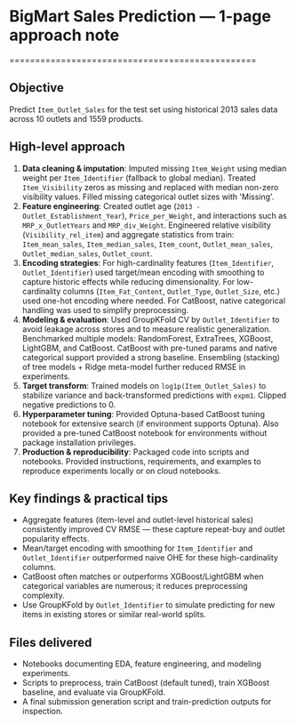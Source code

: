 # BigMart Sales Prediction — 1-page approach note
================================================

Objective
---------
Predict `Item_Outlet_Sales` for the test set using historical 2013 sales data across 10 outlets and 1559 products.

High-level approach
-------------------
1. **Data cleaning & imputation**: Imputed missing `Item_Weight` using median weight per `Item_Identifier` (fallback to global median). Treated `Item_Visibility` zeros as missing and replaced with median non-zero visibility values. Filled missing categorical outlet sizes with 'Missing'.
2. **Feature engineering**: Created outlet age (`2013 - Outlet_Establishment_Year`), `Price_per_Weight`, and interactions such as `MRP_x_OutletYears` and `MRP_div_Weight`. Engineered relative visibility (`Visibility_rel_item`) and aggregate statistics from train: `Item_mean_sales`, `Item_median_sales`, `Item_count`, `Outlet_mean_sales`, `Outlet_median_sales`, `Outlet_count`.
3. **Encoding strategies**: For high-cardinality features (`Item_Identifier`, `Outlet_Identifier`) used target/mean encoding with smoothing to capture historic effects while reducing dimensionality. For low-cardinality columns (`Item_Fat_Content`, `Outlet_Type`, `Outlet_Size`, etc.) used one-hot encoding where needed. For CatBoost, native categorical handling was used to simplify preprocessing.
4. **Modeling & evaluation**: Used GroupKFold CV by `Outlet_Identifier` to avoid leakage across stores and to measure realistic generalization. Benchmarked multiple models: RandomForest, ExtraTrees, XGBoost, LightGBM, and CatBoost. CatBoost with pre-tuned params and native categorical support provided a strong baseline. Ensembling (stacking) of tree models + Ridge meta-model further reduced RMSE in experiments.
5. **Target transform**: Trained models on `log1p(Item_Outlet_Sales)` to stabilize variance and back-transformed predictions with `expm1`. Clipped negative predictions to 0.
6. **Hyperparameter tuning**: Provided Optuna-based CatBoost tuning notebook for extensive search (if environment supports Optuna). Also provided a pre-tuned CatBoost notebook for environments without package installation privileges.
7. **Production & reproducibility**: Packaged code into scripts and notebooks. Provided instructions, requirements, and examples to reproduce experiments locally or on cloud notebooks.

Key findings & practical tips
-----------------------------
- Aggregate features (item-level and outlet-level historical sales) consistently improved CV RMSE — these capture repeat-buy and outlet popularity effects.
- Mean/target encoding with smoothing for `Item_Identifier` and `Outlet_Identifier` outperformed naive OHE for these high-cardinality columns.
- CatBoost often matches or outperforms XGBoost/LightGBM when categorical variables are numerous; it reduces preprocessing complexity.
- Use GroupKFold by `Outlet_Identifier` to simulate predicting for new items in existing stores or similar real-world splits.

Files delivered
---------------
- Notebooks documenting EDA, feature engineering, and modeling experiments.
- Scripts to preprocess, train CatBoost (default tuned), train XGBoost baseline, and evaluate via GroupKFold.
- A final submission generation script and train-prediction outputs for inspection.
